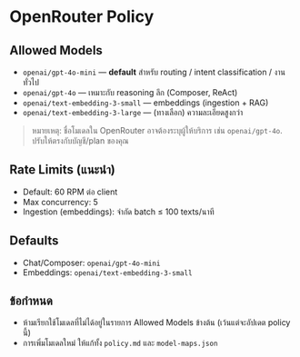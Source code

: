# OpenRouter Policy

## Allowed Models
- `openai/gpt-4o-mini` — **default** สำหรับ routing / intent classification / งานทั่วไป
- `openai/gpt-4o` — เหมาะกับ reasoning ลึก (Composer, ReAct)
- `openai/text-embedding-3-small` — embeddings (ingestion + RAG)
- `openai/text-embedding-3-large` — (ทางเลือก) ความละเอียดสูงกว่า

> หมายเหตุ: ชื่อโมเดลใน OpenRouter อาจต้องระบุผู้ให้บริการ เช่น `openai/gpt-4o`. ปรับให้ตรงกับบัญชี/plan ของคุณ

## Rate Limits (แนะนำ)
- Default: 60 RPM ต่อ client
- Max concurrency: 5
- Ingestion (embeddings): จำกัด batch ≤ 100 texts/นาที

## Defaults
- Chat/Composer: `openai/gpt-4o-mini`
- Embeddings: `openai/text-embedding-3-small`

## ข้อกำหนด
- ห้ามเรียกใช้โมเดลที่ไม่ได้อยู่ในรายการ Allowed Models ข้างต้น (เว้นแต่จะอัปเดต policy นี้)
- การเพิ่มโมเดลใหม่ ให้แก้ทั้ง `policy.md` และ `model-maps.json`
